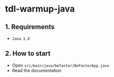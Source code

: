 # tdl-warmup-java


## 1. Requirements

- `Java 1.8`

## 2. How to start

- Open `src/main/java/befaster/BeFasterApp.java`
- Read the documentation